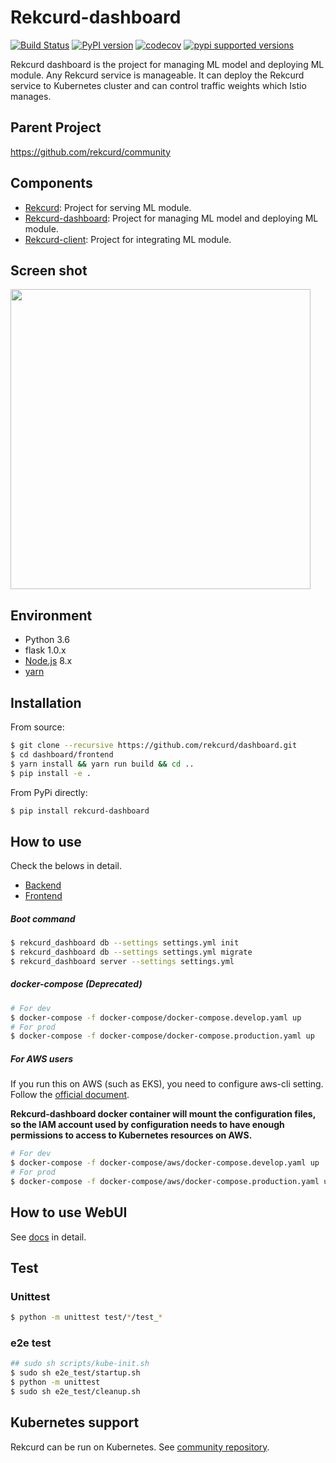# Rekcurd-dashboard

[![Build Status](https://travis-ci.com/rekcurd/dashboard.svg?branch=master)](https://travis-ci.com/rekcurd/dashboard)
[![PyPI version](https://badge.fury.io/py/rekcurd-dashboard.svg)](https://badge.fury.io/py/rekcurd-dashboard)
[![codecov](https://codecov.io/gh/rekcurd/dashboard/branch/master/graph/badge.svg)](https://codecov.io/gh/rekcurd/dashboard "Non-generated packages only")
[![pypi supported versions](https://img.shields.io/pypi/pyversions/rekcurd-dashboard.svg)](https://pypi.python.org/pypi/rekcurd-dashboard)

Rekcurd dashboard is the project for managing ML model and deploying ML module. Any Rekcurd service is manageable. It can deploy the Rekcurd service to Kubernetes cluster and can control traffic weights which Istio manages.


## Parent Project
https://github.com/rekcurd/community


## Components
- [Rekcurd](https://github.com/rekcurd/rekcurd-python): Project for serving ML module.
- [Rekcurd-dashboard](https://github.com/rekcurd/dashboard): Project for managing ML model and deploying ML module.
- [Rekcurd-client](https://github.com/rekcurd/python-client): Project for integrating ML module.


## Screen shot
<img src="./docs/img/application-dashboard.png" width="480">


## Environment
- Python 3.6
- flask 1.0.x
- [Node.js](https://nodejs.org/) 8.x
- [yarn](https://yarnpkg.com/)


## Installation
From source:

```bash
$ git clone --recursive https://github.com/rekcurd/dashboard.git
$ cd dashboard/frontend
$ yarn install && yarn run build && cd ..
$ pip install -e .
```

From PyPi directly:

```bash
$ pip install rekcurd-dashboard
```


## How to use
Check the belows in detail.
- [Backend](./rekcurd_dashboard/README.md)
- [Frontend](./frontend/README.md)

##### Boot command
```bash
$ rekcurd_dashboard db --settings settings.yml init
$ rekcurd_dashboard db --settings settings.yml migrate
$ rekcurd_dashboard server --settings settings.yml
```

##### docker-compose (Deprecated)
```bash
# For dev
$ docker-compose -f docker-compose/docker-compose.develop.yaml up
# For prod
$ docker-compose -f docker-compose/docker-compose.production.yaml up
```

##### For AWS users
If you run this on AWS (such as EKS), you need to configure aws-cli setting.  
Follow the [official document](https://docs.aws.amazon.com/streams/latest/dev/kinesis-tutorial-cli-installation.html).  

**Rekcurd-dashboard docker container will mount the configuration files,  
so the IAM account used by configuration needs to have enough permissions to access to Kubernetes resources on AWS.**

```bash
# For dev
$ docker-compose -f docker-compose/aws/docker-compose.develop.yaml up
# For prod
$ docker-compose -f docker-compose/aws/docker-compose.production.yaml up
```

## How to use WebUI
See [docs](./docs/README.md) in detail.


## Test
### Unittest
```bash
$ python -m unittest test/*/test_*
```

### e2e test
```bash
## sudo sh scripts/kube-init.sh
$ sudo sh e2e_test/startup.sh
$ python -m unittest
$ sudo sh e2e_test/cleanup.sh
```


## Kubernetes support
Rekcurd can be run on Kubernetes. See [community repository](https://github.com/rekcurd/community).
